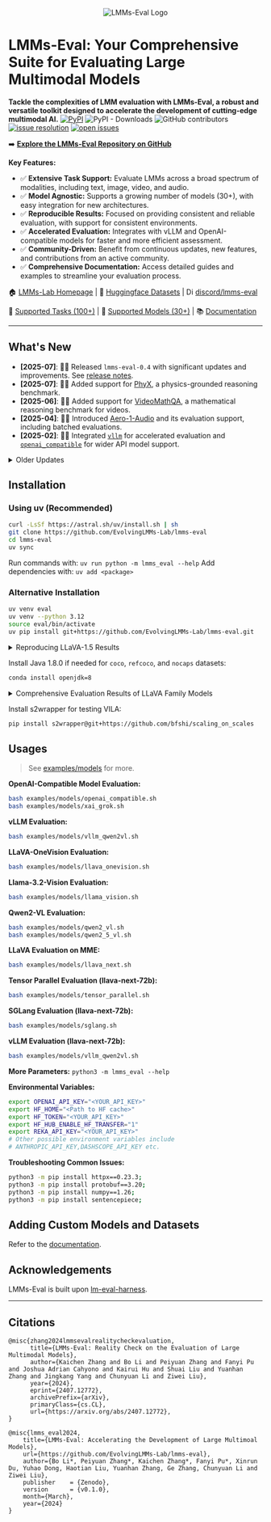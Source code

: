<p align="center" width="70%">
<img src="https://i.postimg.com/KvkLzbF9/WX20241212-014400-2x.png" alt="LMMs-Eval Logo">
</p>

# LMMs-Eval: Your Comprehensive Suite for Evaluating Large Multimodal Models

**Tackle the complexities of LMM evaluation with LMMs-Eval, a robust and versatile toolkit designed to accelerate the development of cutting-edge multimodal AI.** [![PyPI](https://img.shields.io/pypi/v/lmms-eval)](https://pypi.org/project/lmms-eval)
![PyPI - Downloads](https://img.shields.io/pypi/dm/lmms-eval)
![GitHub contributors](https://img.shields.io/github/contributors/EvolvingLMMs-Lab/lmms-eval)
[![issue resolution](https://img.shields.io/github/issues-closed-raw/EvolvingLMMs-Lab/lmms-eval)](https://github.com/EvolvingLMMs-Lab/lmms-eval/issues)
[![open issues](https://img.shields.io/github/issues-raw/EvolvingLMMs-Lab/lmms-eval)](https://github.com/EvolvingLMMs-Lab/lmms-eval/issues)

➡️ **[Explore the LMMs-Eval Repository on GitHub](https://github.com/EvolvingLMMs-Lab/lmms-eval)**

**Key Features:**

*   ✅ **Extensive Task Support:** Evaluate LMMs across a broad spectrum of modalities, including text, image, video, and audio.
*   ✅ **Model Agnostic:** Supports a growing number of models (30+), with easy integration for new architectures.
*   ✅ **Reproducible Results:** Focused on providing consistent and reliable evaluation, with support for consistent environments.
*   ✅ **Accelerated Evaluation:** Integrates with vLLM and OpenAI-compatible models for faster and more efficient assessment.
*   ✅ **Community-Driven:** Benefit from continuous updates, new features, and contributions from an active community.
*   ✅ **Comprehensive Documentation:** Access detailed guides and examples to streamline your evaluation process.

🏠 [LMMs-Lab Homepage](https://www.lmms-lab.com/) | 🤗 [Huggingface Datasets](https://huggingface.co/lmms-lab) | <a href="https://emoji.gg/emoji/1684-discord-thread"><img src="https://cdn3.emoji.gg/emojis/1684-discord-thread.png" width="14px" height="14px" alt="Discord_Thread"></a> [discord/lmms-eval](https://discord.gg/zdkwKUqrPy)

📖 [Supported Tasks (100+)](https://github.com/EvolvingLMMs-Lab/lmms-eval/blob/main/docs/current_tasks.md) | 🌟 [Supported Models (30+)](https://github.com/EvolvingLMMs-Lab/lmms-eval/tree/main/lmms_eval/models) | 📚 [Documentation](docs/README.md)

---

## What's New

-   **[2025-07]**:  🚀🚀 Released `lmms-eval-0.4` with significant updates and improvements. See [release notes](https://github.com/EvolvingLMMs-Lab/lmms-eval/blob/main/docs/lmms-eval-0.4.md).
-   **[2025-07]**:  🎉🎉 Added support for [PhyX](https://phyx-bench.github.io/), a physics-grounded reasoning benchmark.
-   **[2025-06]**:  🎉🎉 Added support for [VideoMathQA](https://mbzuai-oryx.github.io/VideoMathQA), a mathematical reasoning benchmark for videos.
-   **[2025-04]**:  🚀🚀 Introduced [Aero-1-Audio](https://www.lmms-lab.com/posts/aero_audio/) and its evaluation support, including batched evaluations.
-   **[2025-02]**:  🚀🚀 Integrated [`vllm`](https://github.com/EvolvingLMMs-Lab/lmms-eval/pull/544) for accelerated evaluation and [`openai_compatible`](https://github.com/EvolvingLMMs-Lab/lmms-eval/pull/546) for wider API model support.

<details>
<summary>Older Updates</summary>

*   [2025-01] 🎓🎓 New benchmark released: [Video-MMMU](https://arxiv.org/abs/2501.13826).
*   [2024-12] 🎉🎉 Presented [MME-Survey](https://arxiv.org/pdf/2411.15296) jointly with MME and OpenCompass.
*   [2024-11] 🔈🔊 Added audio evaluations for audio models with lmms-eval/v0.3.0.
*   [2024-10] 🎉🎉 New benchmark [NaturalBench](https://huggingface.co/datasets/BaiqiL/NaturalBench) support.
*   [2024-10] 🎉🎉 New benchmark [TemporalBench](https://huggingface.co/datasets/microsoft/TemporalBench) support.
*   [2024-10] 🎉🎉 New task and model support including VDC, MovieChat-1K, Vinoground, AuroraCap and MovieChat.
*   [2024-09] 🎉🎉 New task MMSearch and MME-RealWorld support and `lmms-eval` upgraded to `0.2.3`
*   [2024-08] 🎉🎉 New model and task support, including LLaVA-OneVision, Mantis, MVBench, LongVideoBench, and MMStar. SGlang Runtime API feature for llava-onevision model.
*   [2024-07] 👨‍💻👨‍💻 `lmms-eval/v0.2.1` with more model and task support.
*   [2024-07] 🎉🎉 Technical report and [LiveBench](https://huggingface.co/spaces/lmms-lab/LiveBench) released.
*   [2024-06] 🎬🎬 `lmms-eval/v0.2.0` with support for video evaluations.
*   [2024-03] 📝📝 Released the first version of `lmms-eval`.

</details>

## Installation

### Using uv (Recommended)

```bash
curl -LsSf https://astral.sh/uv/install.sh | sh
git clone https://github.com/EvolvingLMMs-Lab/lmms-eval
cd lmms-eval
uv sync
```

Run commands with: `uv run python -m lmms_eval --help`
Add dependencies with: `uv add <package>`

### Alternative Installation

```bash
uv venv eval
uv venv --python 3.12
source eval/bin/activate
uv pip install git+https://github.com/EvolvingLMMs-Lab/lmms-eval.git
```

<details>
<summary>Reproducing LLaVA-1.5 Results</summary>

Refer to the [environment install script](miscs/repr_scripts.sh) and [torch environment info](miscs/repr_torch_envs.txt). See [results check](miscs/llava_result_check.md) for result variations.

</details>

Install Java 1.8.0 if needed for `coco`, `refcoco`, and `nocaps` datasets:
```bash
conda install openjdk=8
```

<details>
<summary>Comprehensive Evaluation Results of LLaVA Family Models</summary>

Access the detailed results:  [Google Sheet](https://docs.google.com/spreadsheets/d/1a5ImfdKATDI8T7Cwh6eH-bEsnQFzanFraFUgcS9KHWc/edit?usp=sharing) and [Raw Data](https://docs.google.com/spreadsheets/d/1AvaEmuG4csSmXaHjgu4ei1KBMmNNW8wflOD_kkTDdv8/edit?usp=sharing).

</details>

Install s2wrapper for testing VILA:
```bash
pip install s2wrapper@git+https://github.com/bfshi/scaling_on_scales
```

## Usages

> See [examples/models](examples/models) for more.

**OpenAI-Compatible Model Evaluation:**
```bash
bash examples/models/openai_compatible.sh
bash examples/models/xai_grok.sh
```

**vLLM Evaluation:**
```bash
bash examples/models/vllm_qwen2vl.sh
```

**LLaVA-OneVision Evaluation:**
```bash
bash examples/models/llava_onevision.sh
```

**Llama-3.2-Vision Evaluation:**
```bash
bash examples/models/llama_vision.sh
```

**Qwen2-VL Evaluation:**
```bash
bash examples/models/qwen2_vl.sh
bash examples/models/qwen2_5_vl.sh
```

**LLaVA Evaluation on MME:**
```bash
bash examples/models/llava_next.sh
```

**Tensor Parallel Evaluation (llava-next-72b):**
```bash
bash examples/models/tensor_parallel.sh
```

**SGLang Evaluation (llava-next-72b):**
```bash
bash examples/models/sglang.sh
```

**vLLM Evaluation (llava-next-72b):**
```bash
bash examples/models/vllm_qwen2vl.sh
```

**More Parameters:**  `python3 -m lmms_eval --help`

**Environmental Variables:**

```bash
export OPENAI_API_KEY="<YOUR_API_KEY>"
export HF_HOME="<Path to HF cache>"
export HF_TOKEN="<YOUR_API_KEY>"
export HF_HUB_ENABLE_HF_TRANSFER="1"
export REKA_API_KEY="<YOUR_API_KEY>"
# Other possible environment variables include
# ANTHROPIC_API_KEY,DASHSCOPE_API_KEY etc.
```

**Troubleshooting Common Issues:**
```bash
python3 -m pip install httpx==0.23.3;
python3 -m pip install protobuf==3.20;
python3 -m pip install numpy==1.26;
python3 -m pip install sentencepiece;
```

## Adding Custom Models and Datasets

Refer to the [documentation](docs/README.md).

## Acknowledgements

LMMs-Eval is built upon [lm-eval-harness](https://github.com/EleutherAI/lm-evaluation-harness).

---

## Citations

```shell
@misc{zhang2024lmmsevalrealitycheckevaluation,
      title={LMMs-Eval: Reality Check on the Evaluation of Large Multimodal Models},
      author={Kaichen Zhang and Bo Li and Peiyuan Zhang and Fanyi Pu and Joshua Adrian Cahyono and Kairui Hu and Shuai Liu and Yuanhan Zhang and Jingkang Yang and Chunyuan Li and Ziwei Liu},
      year={2024},
      eprint={2407.12772},
      archivePrefix={arXiv},
      primaryClass={cs.CL},
      url={https://arxiv.org/abs/2407.12772},
}

@misc{lmms_eval2024,
    title={LMMs-Eval: Accelerating the Development of Large Multimoal Models},
    url={https://github.com/EvolvingLMMs-Lab/lmms-eval},
    author={Bo Li*, Peiyuan Zhang*, Kaichen Zhang*, Fanyi Pu*, Xinrun Du, Yuhao Dong, Haotian Liu, Yuanhan Zhang, Ge Zhang, Chunyuan Li and Ziwei Liu},
    publisher    = {Zenodo},
    version      = {v0.1.0},
    month={March},
    year={2024}
}
```